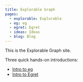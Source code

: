 ```yaml
---
title: Explorable Graph
pages:
  - explorable: Explorable
  - eg: eg
  - egret: Egret
  - ideas: Ideas
  - blog: Blog
---
```


This is the Explorable Graph site.

Three quick hands-on introductions:

- [Intro to eg](eg/intro.html)
- [Intro to Egret](egret/intro.html)
